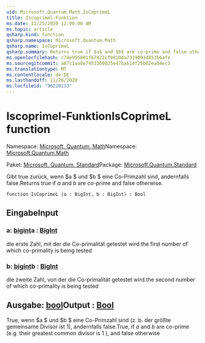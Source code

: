 ```yaml
---
uid: Microsoft.Quantum.Math.IsCoprimeL
title: Iscoprimel-Funktion
ms.date: 11/25/2020 12:00:00 AM
ms.topic: article
qsharp.kind: function
qsharp.namespace: Microsoft.Quantum.Math
qsharp.name: IsCoprimeL
qsharp.summary: Returns true if $a$ and $b$ are co-prime and false otherwise.
ms.openlocfilehash: c78e995801f67822cf98104a7319093d853b6afe
ms.sourcegitcommit: a87c1aa8e7453360025e47ba614f25b02ea84ec3
ms.translationtype: MT
ms.contentlocale: de-DE
ms.lasthandoff: 11/26/2020
ms.locfileid: "96228133"
---
```

# <a name="iscoprimel-function"></a><span data-ttu-id="d6904-102">Iscoprimel-Funktion</span><span class="sxs-lookup"><span data-stu-id="d6904-102">IsCoprimeL function</span></span>

<span data-ttu-id="d6904-103">Namespace: [Microsoft. Quantum. Math](xref:Microsoft.Quantum.Math)</span><span class="sxs-lookup"><span data-stu-id="d6904-103">Namespace: [Microsoft.Quantum.Math](xref:Microsoft.Quantum.Math)</span></span>

<span data-ttu-id="d6904-104">Paket: [Microsoft. Quantum. Standard](https://nuget.org/packages/Microsoft.Quantum.Standard)</span><span class="sxs-lookup"><span data-stu-id="d6904-104">Package: [Microsoft.Quantum.Standard](https://nuget.org/packages/Microsoft.Quantum.Standard)</span></span>


<span data-ttu-id="d6904-105">Gibt true zurück, wenn $a $ und $b $ eine Co-Primzahl sind, andernfalls false.</span><span class="sxs-lookup"><span data-stu-id="d6904-105">Returns true if $a$ and $b$ are co-prime and false otherwise.</span></span>

```qsharp
function IsCoprimeL (a : BigInt, b : BigInt) : Bool
```


## <a name="input"></a><span data-ttu-id="d6904-106">Eingabe</span><span class="sxs-lookup"><span data-stu-id="d6904-106">Input</span></span>

### <a name="a--bigint"></a><span data-ttu-id="d6904-107">a: [bigint](xref:microsoft.quantum.lang-ref.bigint)</span><span class="sxs-lookup"><span data-stu-id="d6904-107">a : [BigInt](xref:microsoft.quantum.lang-ref.bigint)</span></span>

<span data-ttu-id="d6904-108">die erste Zahl, mit der die Co-primalität getestet wird.</span><span class="sxs-lookup"><span data-stu-id="d6904-108">the first number of which co-primality is being tested</span></span>


### <a name="b--bigint"></a><span data-ttu-id="d6904-109">b: [bigint](xref:microsoft.quantum.lang-ref.bigint)</span><span class="sxs-lookup"><span data-stu-id="d6904-109">b : [BigInt](xref:microsoft.quantum.lang-ref.bigint)</span></span>

<span data-ttu-id="d6904-110">die zweite Zahl, von der die Co-primalität getestet wird.</span><span class="sxs-lookup"><span data-stu-id="d6904-110">the second number of which co-primality is being tested</span></span>



## <a name="output--bool"></a><span data-ttu-id="d6904-111">Ausgabe: [bool](xref:microsoft.quantum.lang-ref.bool)</span><span class="sxs-lookup"><span data-stu-id="d6904-111">Output : [Bool](xref:microsoft.quantum.lang-ref.bool)</span></span>

<span data-ttu-id="d6904-112">True, wenn $a $ und $b $ eine Co-Primzahl sind (z. b. der größte gemeinsame Divisor ist 1), andernfalls false.</span><span class="sxs-lookup"><span data-stu-id="d6904-112">True, if $a$ and $b$ are co-prime (e.g. their greatest common divisor is 1 ), and false otherwise</span></span>